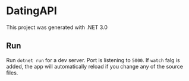 # DatingAPI

This project was generated with .NET 3.0

## Run

Run `dotnet run` for a dev server. Port is listening to `5000`.
If `watch` falg is added, the app will automatically reload if you change any of the source files.
